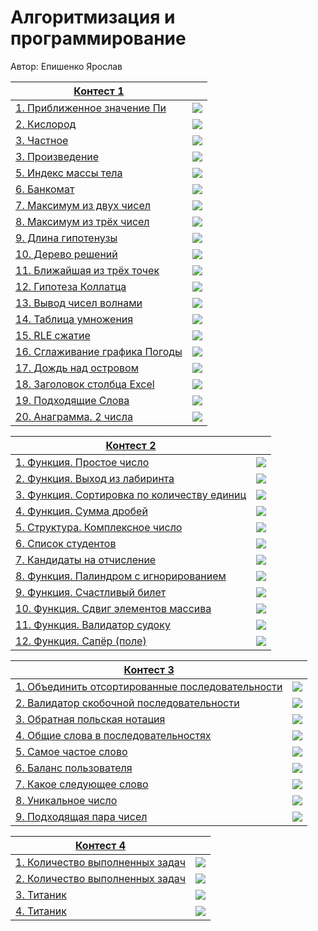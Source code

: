 # Алгоритмизация и программирование

Автор: Епишенко Ярослав

|[Контест 1](https://contest.yandex.ru/contest/52142/problems/) |  |
| --- | :-: |
| [1. Приближенное значение Пи](./contest_01/contest1.cpp) | ![](./img/cpp.png) |
| [2. Кислород](./contest_01/contest2.go) |  ![](./img/go.png) |
| [3. Частное](./contest_01/contest3.cpp) | ![](./img/cpp.png) |
| [3. Произведение](./contest_01/contest4.go) | ![](./img/go.png) |
| [5. Индекс массы тела](./contest_01/contest5.cpp) | ![](./img/cpp.png) |
| [6. Банкомат](./contest_01/contest6.go) | ![](./img/go.png) |
| [7. Максимум из двух чисел](./contest_01/contest7.cpp) | ![](./img/cpp.png) |
| [8. Максимум из трёх чисел](./contest_01/contest8.go) | ![](./img/go.png) |
| [9. Длина гипотенузы](./contest_01/contest9.cpp) | ![](./img/cpp.png) |
| [10. Дерево решений](./contest_01/contest10.cpp) | ![](./img/go.png) |
| [11. Ближайшая из трёх точек](./contest_01/contest11.cpp) | ![](./img/cpp.png) |
| [12. Гипотеза Коллатца](./contest_01/contest12.go) |  ![](./img/go.png) |
| [13. Вывод чисел волнами](./contest_01/contest13.cpp) | ![](./img/cpp.png) |
| [14. Таблица умножения](./contest_01/contest14.go) | ![](./img/go.png) |
| [15. RLE сжатие](./contest_01/contest15.cpp) | ![](./img/cpp.png) |
| [16. Сглаживание графика Погоды](./contest_01/contest16.go) | ![](./img/go.png) |
| [17. Дождь над островом](./contest_01/contest17.go) | ![](./img/cpp.png) |
| [18. Заголовок столбца Excel](./contest_01/contest18.go) | ![](./img/cpp.png) |
| [19. Подходящие Слова](./contest_01/contest19.go) | ![](./img/cpp.png) |
| [20. Анаграмма. 2 числа](./contest_01/contest20.cpp) | ![](./img/cpp.png) |



|[Контест 2](https://contest.yandex.ru/contest/52676/problems/) |  |
| --- | :-: |
| [1. Функция. Простое число](./contest_02/2contest1.cpp) | ![](./img/cpp.png) |
| [2. Функция. Выход из лабиринта](./contest_02/2contest2.cpp) |  ![](./img/cpp.png) |
| [3. Функция. Сортировка по количеству единиц](./contest_02/2contest3.cpp) | ![](./img/cpp.png) |
| [4. Функция. Сумма дробей](./contest_02/2contest4.cpp) |  ![](./img/cpp.png) |
| [5. Структура. Комплексное число](./contest_02/2contest5.cpp) |  ![](./img/cpp.png) |
| [6. Список студентов](./contest_02/2contest6.cpp) |  ![](./img/cpp.png) |
| [7. Кандидаты на отчисление](./contest_02/2contest7.cpp) |  ![](./img/cpp.png) |
| [8. Функция. Палиндром с игнорированием](./contest_02/2contest8.go) |  ![](./img/go.png) 
| [9. Функция. Счастливый билет](./contest_02/2contest9.go) |  ![](./img/go.png) 
| [10. Функция. Сдвиг элементов массива](./contest_02/2contest10.go) |  ![](./img/go.png) 
| [11. Функция. Валидатор судоку](./contest_02/2contest11.go) |  ![](./img/go.png) |
| [12. Функция. Сапёр (поле)](./contest_02/2contest12.go) |  ![](./img/go.png) |



|[Контест 3](https://contest.yandex.ru/contest/53504/problems/) |  |
| --- | :-: |
| [1. Объединить отсортированные последовательности](./contest_03/3contest1.cpp) | ![](./img/cpp.png) |
| [2. Валидатор скобочной последовательности](./contest_03/3contest2.cpp) |  ![](./img/cpp.png) |
| [3. Обратная польская нотация](./contest_03/3contest3.cpp) | ![](./img/cpp.png) |
| [4. Общие слова в последовательностях](./contest_03/3contest4.cpp) |  ![](./img/cpp.png) |
| [5. Самое частое слово](./contest_03/3contest5.cpp) |  ![](./img/cpp.png) |
| [6. Баланс пользователя](./contest_03/3contest6.cpp) |  ![](./img/cpp.png) |
| [7. Какое следующее слово](./contest_03/3contest7.cpp) |  ![](./img/cpp.png) |
| [8. Уникальное число](./contest_03/3contest8.go) |  ![](./img/go.png) |
| [9. Подходящая пара чисел](./contest_03/3contest9.go) |  ![](./img/go.png) |



|[Контест 4](https://contest.yandex.ru/contest/54625/problems/) |  |
| --- | :-: |
| [1. Количество выполненных задач](./contest_04/4contest1.go) | ![](./img/go.png) |
| [2. Количество выполненных задач](./contest_04/4contest2.cpp) |  ![](./img/cpp.png) |
| [3. Титаник](./contest_04/4contest3.go) | ![](./img/go.png) |
| [4. Титаник](./contest_04/4contest4.cpp) |  ![](./img/cpp.png) |
